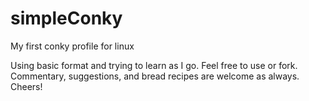 # simpleConky
My first conky profile for linux

Using basic format and trying to learn as I go. Feel free to use or fork. Commentary, suggestions, and bread recipes are welcome as always. Cheers!
